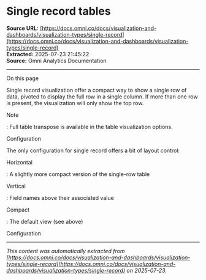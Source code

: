 # Single record tables

**Source URL:** [https://docs.omni.co/docs/visualization-and-dashboards/visualization-types/single-record](https://docs.omni.co/docs/visualization-and-dashboards/visualization-types/single-record)  
**Extracted:** 2025-07-23 21:45:22  
**Source:** Omni Analytics Documentation

---

On this page

Single record visualization offer a compact way to show a single row of data, pivoted to display the full row in a single column.  If more than one row is present, the visualization will only show the top row.

Note

: Full table transpose is available in the table visualization options.

Configuration

The only configuration for single record offers a bit of layout control:

Horizontal

: A slightly more compact version of the single-row table

Vertical

: Field names above their associated value

Compact

: The default view (see above)

Configuration

---

*This content was automatically extracted from [https://docs.omni.co/docs/visualization-and-dashboards/visualization-types/single-record](https://docs.omni.co/docs/visualization-and-dashboards/visualization-types/single-record) on 2025-07-23.*

